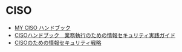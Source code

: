 # CISO
- [MY CISO ハンドブック](https://www.jnsa.org/result/2019/act_ciso/)
- [CISOハンドブック　業務執行のための情報セキュリティ実践ガイド](https://gihyo.jp/dp/ebook/2021/978-4-297-11836-5)
- [CISOのための情報セキュリティ戦略](https://gihyo.jp/dp/ebook/2023/978-4-297-13295-8)
